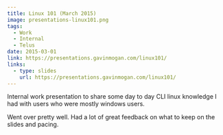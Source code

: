 ```yaml
---
title: Linux 101 (March 2015)
image: presentations-linux101.png
tags:
  - Work
  - Internal
  - Telus
date: 2015-03-01
link: https://presentations.gavinmogan.com/linux101/
links:
  - type: slides
    url: https://presentations.gavinmogan.com/linux101/
---
```


Internal work presentation to share some day to day CLI linux knowledge I had with users who were mostly windows users.

Went over pretty well. Had a lot of great feedback on what to keep on the slides and pacing.
